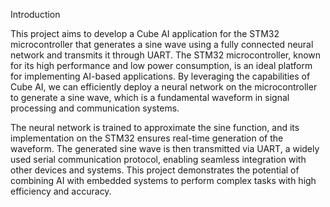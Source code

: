 Introduction

This project aims to develop a Cube AI application for the STM32 microcontroller that generates a sine wave using a fully connected neural network and transmits it through UART. The STM32 microcontroller, known for its high performance and low power consumption, is an ideal platform for implementing AI-based applications. By leveraging the capabilities of Cube AI, we can efficiently deploy a neural network on the microcontroller to generate a sine wave, which is a fundamental waveform in signal processing and communication systems.

The neural network is trained to approximate the sine function, and its implementation on the STM32 ensures real-time generation of the waveform. The generated sine wave is then transmitted via UART, a widely used serial communication protocol, enabling seamless integration with other devices and systems. This project demonstrates the potential of combining AI with embedded systems to perform complex tasks with high efficiency and accuracy.
